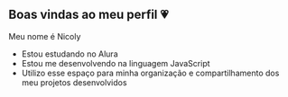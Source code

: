 ## Boas vindas ao meu perfil 💗

Meu nome é Nicoly

- Estou estudando no Alura
- Estou me desenvolvendo na linguagem JavaScript
- Utilizo
esse espaço para
minha organização e
compartilhamento dos meu projetos desenvolvidos
  
